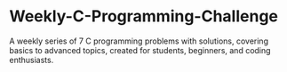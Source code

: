 # Weekly-C-Programming-Challenge
A weekly series of 7 C programming problems with solutions, covering basics to advanced topics, created for students, beginners, and coding enthusiasts.
